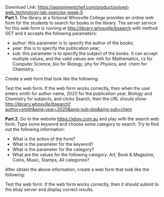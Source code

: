 Download Link: https://assignmentchef.com/product/solved-web_technology-lab-exercise-week-5
<br>
<strong>Part 1.</strong> The library at a fictional Whosville College provides an online web form for the students to search for books in the library. The server service for this web form is running at http://library.whosville/bsearch with method GET and it accepts the following parameters:

<ul>

 <li>author:​ this parameter is to specify the author of the books;</li>

 <li>year:​ this is to specify the publication year;</li>

 <li>sub:​ this parameter is to specify the subject of the books. It can accept multiple values, and the valid values are: mth​ for Mathematics, cs​ for Computer Science, bio​ for Biology, phy​ for Physics, and ​ chem​ for Chemistry.​</li>

</ul>

Create a web form that look like the following:

Test the web form. If the web form works correctly, then when the user enters smith​ for author name, 2020​ for the publication year, Biology and Chemistry for subjects, and clicks Search, then the URL should show: http://library.whosville/bsearch?author=smith&amp;year=2020&amp;sub=bio&amp;sub=chem




<strong>Part 2.</strong> Go to the website https://ebay.com.au​ and play with the search web form. Type some keyword and choose some category to search. Try to find out the following information:

<ul>

 <li>What is the action of the form?</li>

 <li>What is the parameter for the keyword?</li>

 <li>What is the parameter for the category?</li>

 <li>What are the values for the following category: Art, Book &amp; Magazine, Coins, Music, Stamps, All categories?</li>

</ul>

After obtain the above information, create a web form that look like the following:

Test the web form. If the web form works correctly, then it should submit to the ebay server and display correct results.